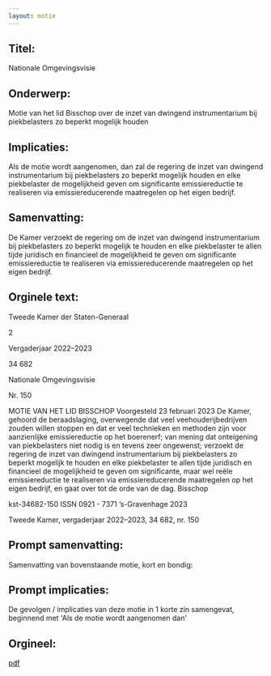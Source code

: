 ```yaml
---
layout: motie
---
```

## Titel:
Nationale Omgevingsvisie
## Onderwerp:
Motie van het lid Bisschop over de inzet van dwingend instrumentarium bij piekbelasters zo beperkt mogelijk houden 
## Implicaties:

Als de motie wordt aangenomen, dan zal de regering de inzet van dwingend instrumentarium bij piekbelasters zo beperkt mogelijk houden en elke piekbelaster de mogelijkheid geven om significante emissiereductie te realiseren via emissiereducerende maatregelen op het eigen bedrijf.
## Samenvatting:

De Kamer verzoekt de regering om de inzet van dwingend instrumentarium bij piekbelasters zo beperkt mogelijk te houden en elke piekbelaster te allen tijde juridisch en financieel de mogelijkheid te geven om significante emissiereductie te realiseren via emissiereducerende maatregelen op het eigen bedrijf.
## Orginele text:


Tweede Kamer der Staten-Generaal

2

Vergaderjaar 2022–2023

34 682

Nationale Omgevingsvisie

Nr. 150

MOTIE VAN HET LID BISSCHOP
Voorgesteld 23 februari 2023
De Kamer,
gehoord de beraadslaging,
overwegende dat veel veehouderijbedrijven zouden willen stoppen en dat
er veel technieken en methoden zijn voor aanzienlijke emissiereductie op
het boerenerf;
van mening dat onteigening van piekbelasters niet nodig is en tevens zeer
ongewenst;
verzoekt de regering de inzet van dwingend instrumentarium bij piekbelasters zo beperkt mogelijk te houden en elke piekbelaster te allen tijde
juridisch en financieel de mogelijkheid te geven om significante, maar wel
reële emissiereductie te realiseren via emissiereducerende maatregelen
op het eigen bedrijf,
en gaat over tot de orde van de dag.
Bisschop

kst-34682-150
ISSN 0921 - 7371
’s-Gravenhage 2023

Tweede Kamer, vergaderjaar 2022–2023, 34 682, nr. 150


## Prompt samenvatting:
Samenvatting van bovenstaande motie, kort en bondig:


## Prompt implicaties:
De gevolgen / implicaties van deze motie in 1 korte zin samengevat, beginnend met 'Als de motie wordt aangenomen dan' 

## Orgineel:
[pdf](https://gegevensmagazijn.tweedekamer.nl/OData/v4/2.0/Document(0d863af4-cb08-4bd5-9ea5-876d6d4b78ca)/resource)

